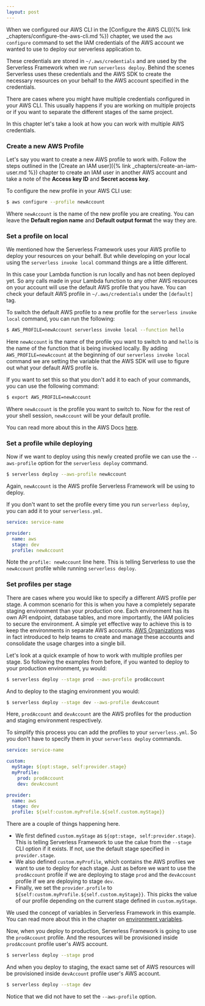 ```yaml
---
layout: post
---
```


When we configured our AWS CLI in the [Configure the AWS CLI]({% link _chapters/configure-the-aws-cli.md %}) chapter, we used the `aws configure` command to set the IAM credentials of the AWS account we wanted to use to deploy our serverless application to.

These credentials are stored in `~/.aws/credentials` and are used by the Serverless Framework when we run `serverless deploy`. Behind the scenes Serverless uses these credentials and the AWS SDK to create the necessary resources on your behalf to the AWS account specified in the credentials.

There are cases where you might have multiple credentials configured in your AWS CLI. This usually happens if you are working on multiple projects or if you want to separate the different stages of the same project.

In this chapter let's take a look at how you can work with multiple AWS credentials.

### Create a new AWS Profile

Let's say you want to create a new AWS profile to work with. Follow the steps outlined in the [Create an IAM user]({% link _chapters/create-an-iam-user.md %}) chapter to create an IAM user in another AWS account and take a note of the **Access key ID** and **Secret access key**.

To configure the new profile in your AWS CLI use:

``` bash
$ aws configure --profile newAccount
```

Where `newAccount` is the name of the new profile you are creating. You can leave the **Default region name** and **Default output format** the way they are.


### Set a profile on local

We mentioned how the Serverless Framework uses your AWS profile to deploy your resources on your behalf. But while developing on your local using the `serverless invoke local` command things are a little different.

In this case your Lambda function is run locally and has not been deployed yet. So any calls made in your Lambda function to any other AWS resources on your account will use the default AWS profile that you have. You can check your default AWS profile in `~/.aws/credentials` under the `[default]` tag.

To switch the default AWS profile to a new profile for the `serverless invoke local` command, you can run the following:

``` bash
$ AWS_PROFILE=newAccount serverless invoke local --function hello
```

Here `newAccount` is the name of the profile you want to switch to and `hello` is the name of the function that is being invoked locally. By adding `AWS_PROFILE=newAccount` at the beginning of our `serverless invoke local` command we are setting the variable that the AWS SDK will use to figure out what your default AWS profile is.

If you want to set this so that you don't add it to each of your commands, you can use the following command:

``` bash
$ export AWS_PROFILE=newAccount
```

Where `newAccount` is the profile you want to switch to. Now for the rest of your shell session, `newAccount` will be your default profile.

You can read more about this in the AWS Docs [here](http://docs.aws.amazon.com/cli/latest/userguide/cli-multiple-profiles.html).


### Set a profile while deploying

Now if we want to deploy using this newly created profile we can use the `--aws-profile` option for the `serverless deploy` command.

``` bash
$ serverless deploy --aws-profile newAccount
```

Again, `newAccount` is the AWS profile Serverless Framework will be using to deploy.

If you don't want to set the profile every time you run `serverless deploy`, you can add it to your `serverless.yml`.

``` yml
service: service-name

provider:
  name: aws
  stage: dev
  profile: newAccount
```

Note the `profile: newAccount` line here. This is telling Serverless to use the `newAccount` profile while running `serverless deploy`.


### Set profiles per stage

There are cases where you would like to specify a different AWS profile per stage. A common scenario for this is when you have a completely separate staging environment than your production one. Each environment has its own API endpoint, database tables, and more importantly, the IAM policies to secure the environment. A simple yet effective way to achieve this is to keep the environments in separate AWS accounts. [AWS Organizations](https://aws.amazon.com/organizations/) was in fact introduced to help teams to create and manage these accounts and consolidate the usage charges into a single bill.

Let's look at a quick example of how to work with multiple profiles per stage. So following the examples from before, if you wanted to deploy to your production environment, yu would:

``` bash
$ serverless deploy --stage prod --aws-profile prodAccount
```

And to deploy to the staging environment you would:

``` bash
$ serverless deploy --stage dev --aws-profile devAccount
```

Here, `prodAccount` and `devAccount` are the AWS profiles for the production and staging environment respectively.

To simplify this process you can add the profiles to your `serverless.yml`. So you don't have to specify them in your `serverless deploy` commands.

``` yml
service: service-name

custom:
  myStage: ${opt:stage, self:provider.stage}
  myProfile:
    prod: prodAccount
    dev: devAccount

provider:
  name: aws
  stage: dev
  profile: ${self:custom.myProfile.${self.custom.myStage}}
```

There are a couple of things happening here.

- We first defined `custom.myStage` as `${opt:stage, self:provider.stage}`. This is telling Serverless Framework to use the calue from the `--stage` CLI option if it exists. If not, use the default stage specified in `provider.stage`.
- We also defined `custom.myProfile`, which contains the AWS profiles we want to use to deploy for each stage. Just as before we want to use the `prodAccount` profile if we are deploying to stage `prod` and the `devAccount` profile if we are deploying to stage `dev`.
- Finally, we set the `provider.profile` to `${self:custom.myProfile.${self.custom.myStage}}`. This picks the value of our profile depending on the current stage defined in `custom.myStage`.

We used the concept of variables in Serverless Framework in this example. You can read more about this in the chapter on [environment variables](XXXXXXXXXXXXXXXXXXXX).

Now, when you deploy to production, Serverless Framework is going to use the `prodAccount` profile. And the resources will be provisioned inside `prodAccount` profile user's AWS account.

``` bash
$ serverless deploy --stage prod
```

And when you deploy to staging, the exact same set of AWS resources will be provisioned inside `devAccount` profile user's AWS account.

``` bash
$ serverless deploy --stage dev
```

Notice that we did not have to set the `--aws-profile` option.  
